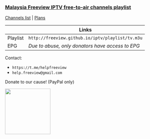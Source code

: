 ### [Malaysia Freeview IPTV free-to-air channels playlist](http://freeview.github.io/iptv)

[Channels list](https://freeview.github.io/iptv/channels.html) | [Plans](https://trello.com/b/Tvem1YJd/malaysia-freeview-iptv)

| |Links|
|-|-|
|Playlist|`http://freeview.github.io/iptv/playlist/tv.m3u`|
|EPG|*Due to abuse, only donators have access to EPG*|

Contact:
* `https://t.me/helpfreeview`
* `help.freeview@gmail.com`

Donate to our cause! (PayPal only) 

[<img src="https://freeview.github.io/logos/misc/ggf.png" width="150">](https://gogetfunding.com/freeview)
